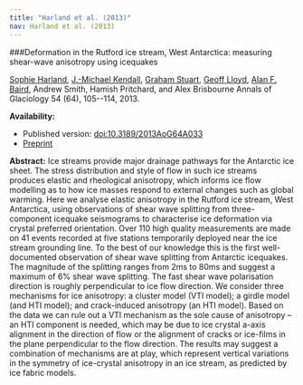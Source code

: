 ```yaml
---
title: "Harland et al. (2013)"
nav: Harland et al. (2013)
---
```


###Deformation in the Rutford ice stream, West Antarctica: measuring shear-wave anisotropy using icequakes

[Sophie Harland](http://www.ed.ac.uk/schools-departments/geosciences/research/earth-planetary-science/people?indv=2959&cw_xml=student.html), [J.-Michael Kendall](http://www1.gly.bris.ac.uk/~jmk/), [Graham Stuart](http://www.see.leeds.ac.uk/people/g.stuart), [Geoff Lloyd](http://www.see.leeds.ac.uk/people/g.lloyd), [Alan F. Baird](http://www1.gly.bris.ac.uk/~baird/), Andrew Smith, Hamish Pritchard, and Alex Brisbourne
Annals of Glaciology 54 (64), 105--114, 2013.

**Availability:**

- Published version: [doi:10.3189/2013AoG64A033](http://dx.doi.org/10.3189/2013AoG64A033)
- [Preprint](/pdfs/harland_etal_2013.pdf)

**Abstract:** Ice streams provide major drainage pathways for the Antarctic ice sheet. The stress distribution and style of flow in such ice streams produces elastic and rheological anisotropy, which informs ice flow modelling as to how ice masses respond to external changes such as global warming. Here we analyse elastic anisotropy in the Rutford ice stream, West Antarctica, using observations of shear wave splitting from three-component icequake seismograms to characterise ice deformation via crystal preferred orientation. Over 110 high quality measurements are made on 41 events recorded at five stations temporarily deployed near the ice stream grounding line. To the best of our knowledge this is the first well-documented observation of shear wave splitting from Antarctic icequakes. The magnitude of the splitting ranges from 2ms to 80ms and suggest a maximum of 6% shear wave splitting. The fast shear wave polarisation direction is roughly perpendicular to ice flow direction. We consider three mechanisms for ice anisotropy: a cluster model (VTI model); a girdle model (and HTI model); and crack-induced anisotropy (an HTI model). Based on the data we can rule out a VTI mechanism as the sole cause of anisotropy – an HTI component is needed, which may be due to ice crystal a-axis alignment in the direction of flow or the alignment of cracks or ice-films in the plane perpendicular to the flow direction. The results may suggest a combination of mechanisms are at play, which represent vertical variations in the symmetry of ice-crystal anisotropy in an ice stream, as predicted by ice fabric models.
